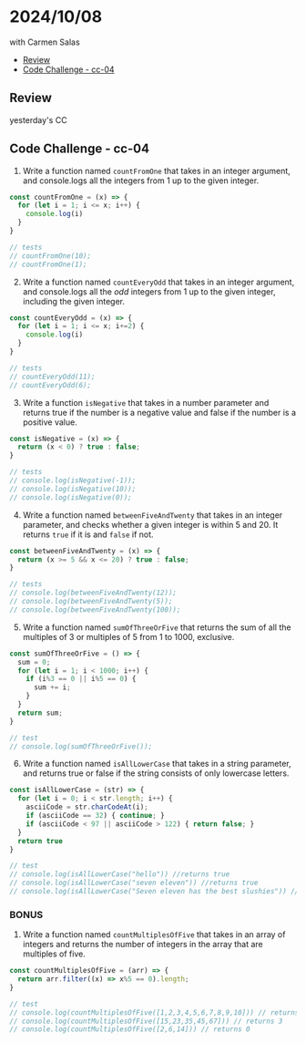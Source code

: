 # 2024/10/08
with Carmen Salas

- [Review](#review)
- [Code Challenge - cc-04](#code-challenge---cc-04)

## Review
yesterday's CC

## Code Challenge - cc-04
1. Write a function named `countFromOne` that takes in an integer argument, and console.logs all the integers from 1 up to the given integer.
```js
const countFromOne = (x) => {
  for (let i = 1; i <= x; i++) {
    console.log(i)
  }
}

// tests
// countFromOne(10);
// countFromOne(1);
```

2. Write a function named `countEveryOdd` that takes in an integer argument, and console.logs all the *odd* integers from 1 up to the given integer, including the given integer.
```js
const countEveryOdd = (x) => {
  for (let i = 1; i <= x; i+=2) {
    console.log(i)
  }
}

// tests
// countEveryOdd(11);
// countEveryOdd(6);
```

3. Write a function `isNegative` that takes in a number parameter and returns true if the number is a negative value and false if the number is a positive value.
```js
const isNegative = (x) => {
  return (x < 0) ? true : false;
}

// tests
// console.log(isNegative(-1));
// console.log(isNegative(10));
// console.log(isNegative(0));
```

4. Write a function named `betweenFiveAndTwenty` that takes in an integer parameter, and checks whether a given integer is within 5 and 20. It returns `true` if it is and `false` if not.
```js
const betweenFiveAndTwenty = (x) => {
  return (x >= 5 && x <= 20) ? true : false;
}

// tests
// console.log(betweenFiveAndTwenty(12));
// console.log(betweenFiveAndTwenty(5));
// console.log(betweenFiveAndTwenty(100));
```

5. Write a function named `sumOfThreeOrFive` that returns the sum of all the multiples of 3 or multiples of 5 from 1 to 1000, exclusive.
```js
const sumOfThreeOrFive = () => {
  sum = 0;
  for (let i = 1; i < 1000; i++) {
    if (i%3 == 0 || i%5 == 0) {
      sum += i;
    }
  }
  return sum;
}

// test
// console.log(sumOfThreeOrFive());
```

6. Write a function named `isAllLowerCase` that takes in a string parameter, and returns true or false if the string consists of only lowercase letters.
```js
const isAllLowerCase = (str) => {
  for (let i = 0; i < str.length; i++) {
    asciiCode = str.charCodeAt(i);
    if (asciiCode == 32) { continue; }
    if (asciiCode < 97 || asciiCode > 122) { return false; }
  }
  return true
}

// test
// console.log(isAllLowerCase("hello")) //returns true
// console.log(isAllLowerCase("seven eleven")) //returns true
// console.log(isAllLowerCase("Seven eleven has the best slushies")) //returns false
```

### BONUS
1. Write a function named `countMultiplesOfFive` that takes in an array of integers and returns the number of integers in the array that are multiples of five.
```js
const countMultiplesOfFive = (arr) => {
  return arr.filter((x) => x%5 == 0).length;
}

// test
// console.log(countMultiplesOfFive([1,2,3,4,5,6,7,8,9,10])) // returns 2
// console.log(countMultiplesOfFive([15,23,35,45,67])) // returns 3
// console.log(countMultiplesOfFive([2,6,14])) // returns 0
```